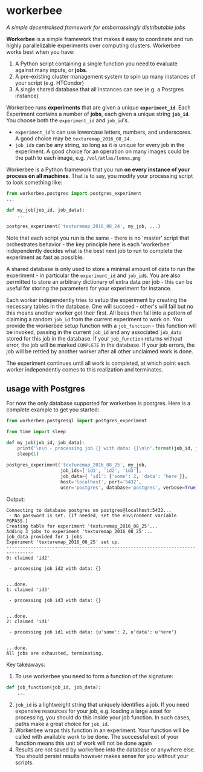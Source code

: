 workerbee
=========

*A simple decentralised framework for embarrassingly distributable jobs*

**Workerbee** is a simple framework that makes it easy to coordinate and run highly
parallelizable experiments over computing clusters. Workerbee works best when
you have:

1. A Python script containing a single function you need to evaluate against many inputs, or **jobs**.
2. A pre-existing cluster management system to spin up many instances of your script (e.g. HTCondor)
3. A single shared database that all instances can see (e.g. a Postgres instance)

Workerbee runs **experiments** that are given a unique **`experiment_id`**. 
Each Experiment contains a number of **jobs**, each given a unique string **`job_id`**.
You choose both the `experiment_id` and `job_id`'s. 

- `experiment_id`'s can use lowercase letters, numbers, and underscores. A good choice may be `texturemap_2016_08_24`.
- `job_id`s can be any string, so long as it is unique for every job in the experiment. 
  A good choice for an operation on many images could be the path to each image, e.g. `/vol/atlas/lenna.png`

Workerbee is a Python framework that you run **on every instance of your process on all machines**. That is to say,
you modify your processing script to look something like:
```py
from workerbee.postgres import postgres_experiment
...

def my_job(job_id, job_data):
    ...

postgres_experiment('texturemap_2016_08_24', my_job, ...)
```
Note that each script you run is the same - there is no 'master' script that orchestrates behavior - the key principle
here is each 'workerbee' independently decides what is the best next job to run to complete the experiment as fast as
possible.

A shared database is only used to store a minimal amount of data to run the
experiment - in particular the `experiment_id` and `job_id`s. You are also permitted to store an 
arbitrary dictionary of extra data per job - this can be useful for storing the parameters for your 
experiment for instance.

Each worker independently tries to setup the experiment by creating the necessary tables in the database. 
One will succeed - other's will fail but no this means another worker got their first. All bees then
fall into a pattern of claiming a random `job_id` from the current experiment to work on. You provide the workerbee
setup function with a `job_function` - this function will be invoked, passing in the current `job_id` and any associated
`job_data` stored for this job in the database. If your `job_function` returns without error, the job will be marked `COMPLETE`
in the database. If your job errors, the job will be retried by another worker after all other unclaimed work is done.

The experiment continues until all work is completed, at which point each worker independently comes to this realization
and terminates.


usage with Postgres
-------------------

For now the only database supported for workerbee is postgres. Here is a complete example to get you started:

```py
from workerbee.postgresql import postgres_experiment

from time import sleep

def my_job(job_id, job_data):
    print('\n\n - processing job {} with data: {}\n\n'.format(job_id, job_data))
    sleep(1)
    
postgres_experiment('texturemap_2016_08_25', my_job, 
                    job_ids=['id1', 'id2', 'id3'], 
                    job_data={ 'id1': {'some': 2, 'data': 'here'}}, 
                    host='localhost', port='5432', 
                    user='postgres', database='postgres', verbose=True)
```
Output:
```
Connecting to database postgres on postgres@localhost:5432...
 - No password is set. (If needed, set the environment variable PGPASS.)
Creating table for experiment 'texturemap_2016_08_25'...
Adding 3 jobs to experiment 'texturemap_2016_08_25'...
job_data provided for 1 jobs
Experiment 'texturemap_2016_08_25' set up.
--------------------------------------------------------------------------------
0: claimed 'id2'

 - processing job id2 with data: {}


...done.
1: claimed 'id3'

 - processing job id3 with data: {}


...done.
2: claimed 'id1'

 - processing job id1 with data: {u'some': 2, u'data': u'here'}


...done.
All jobs are exhausted, terminating.
```
Key takeaways:

1. To use workerbee you need to form a function of the signature:
```py
def job_function(job_id, job_data):
    ...
```
2. `job_id` is a lightweight string that uniquely identifies a job. If you need expensive resources for your job, 
e.g. loading a large asset for processing, you should do this inside your job function. In such cases, paths make a great
choice for `job_id`.
3. Workerbee wraps this function in an experiment. Your function will be called with available work to be done. The successful exit of your function means this unit of work will not be done again
4. Results are not saved by workerbee into the database or anywhere else. You should persist results however makes sense for you without your scripts.
